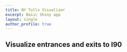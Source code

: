 ```yaml
---
title: NY Tolls Visualizer
excerpt: Basic Shiny app
layout: single
author_profile: true
---
```

## Visualize entrances and exits to I90
